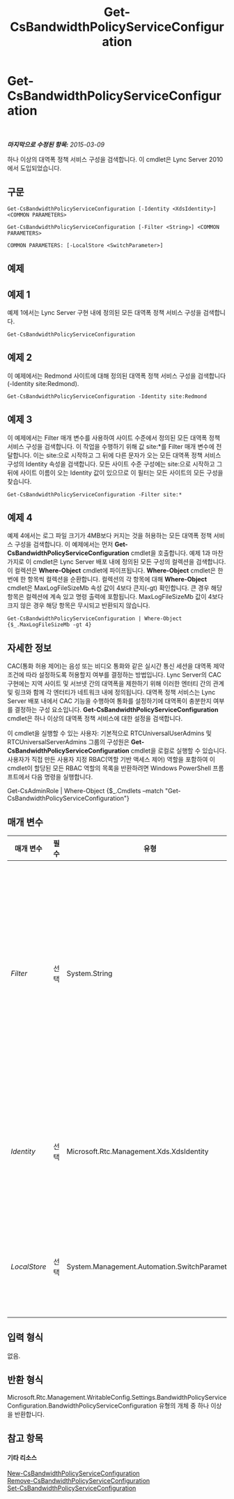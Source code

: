 ﻿---
title: Get-CsBandwidthPolicyServiceConfiguration
TOCTitle: Get-CsBandwidthPolicyServiceConfiguration
ms:assetid: 9cb9cf59-c47e-40f6-9f9e-235b83329a69
ms:mtpsurl: https://technet.microsoft.com/ko-kr/library/Gg412727(v=OCS.15)
ms:contentKeyID: 49304524
ms.date: 08/24/2015
mtps_version: v=OCS.15
ms.translationtype: HT
---

# Get-CsBandwidthPolicyServiceConfiguration

 

_**마지막으로 수정된 항목:** 2015-03-09_

하나 이상의 대역폭 정책 서비스 구성을 검색합니다. 이 cmdlet은 Lync Server 2010에서 도입되었습니다.

## 구문

    Get-CsBandwidthPolicyServiceConfiguration [-Identity <XdsIdentity>] <COMMON PARAMETERS>

    Get-CsBandwidthPolicyServiceConfiguration [-Filter <String>] <COMMON PARAMETERS>

    COMMON PARAMETERS: [-LocalStore <SwitchParameter>]

## 예제

## 예제 1

예제 1에서는 Lync Server 구현 내에 정의된 모든 대역폭 정책 서비스 구성을 검색합니다.

    Get-CsBandwidthPolicyServiceConfiguration

## 예제 2

이 예제에서는 Redmond 사이트에 대해 정의된 대역폭 정책 서비스 구성을 검색합니다(-Identity site:Redmond).

    Get-CsBandwidthPolicyServiceConfiguration -Identity site:Redmond

## 예제 3

이 예제에서는 Filter 매개 변수를 사용하여 사이트 수준에서 정의된 모든 대역폭 정책 서비스 구성을 검색합니다. 이 작업을 수행하기 위해 값 site:\*를 Filter 매개 변수에 전달합니다. 이는 site:으로 시작하고 그 뒤에 다른 문자가 오는 모든 대역폭 정책 서비스 구성의 Identity 속성을 검색합니다. 모든 사이트 수준 구성에는 site:으로 시작하고 그 뒤에 사이트 이름이 오는 Identity 값이 있으므로 이 필터는 모든 사이트의 모든 구성을 찾습니다.

    Get-CsBandwidthPolicyServiceConfiguration -Filter site:*

## 예제 4

예제 4에서는 로그 파일 크기가 4MB보다 커지는 것을 허용하는 모든 대역폭 정책 서비스 구성을 검색합니다. 이 예제에서는 먼저 **Get-CsBandwidthPolicyServiceConfiguration** cmdlet을 호출합니다. 예제 1과 마찬가지로 이 cmdlet은 Lync Server 배포 내에 정의된 모든 구성의 컬렉션을 검색합니다. 이 컬렉션은 **Where-Object** cmdlet에 파이프됩니다. **Where-Object** cmdlet은 한 번에 한 항목씩 컬렉션을 순환합니다. 컬렉션의 각 항목에 대해 **Where-Object** cmdlet은 MaxLogFileSizeMb 속성 값이 4보다 큰지(-gt) 확인합니다. 큰 경우 해당 항목은 컬렉션에 계속 있고 명령 출력에 포함됩니다. MaxLogFileSizeMb 값이 4보다 크지 않은 경우 해당 항목은 무시되고 반환되지 않습니다.

    Get-CsBandwidthPolicyServiceConfiguration | Where-Object {$_.MaxLogFileSizeMb -gt 4}

## 자세한 정보

CAC(통화 허용 제어)는 음성 또는 비디오 통화와 같은 실시간 통신 세션을 대역폭 제약 조건에 따라 설정하도록 허용할지 여부를 결정하는 방법입니다. Lync Server의 CAC 구현에는 지역 사이트 및 서브넷 간의 대역폭을 제한하기 위해 이러한 엔터티 간의 관계 및 링크와 함께 각 엔터티가 네트워크 내에 정의됩니다. 대역폭 정책 서비스는 Lync Server 배포 내에서 CAC 기능을 수행하여 통화를 설정하기에 대역폭이 충분한지 여부를 결정하는 구성 요소입니다. **Get-CsBandwidthPolicyServiceConfiguration** cmdlet은 하나 이상의 대역폭 정책 서비스에 대한 설정을 검색합니다.

이 cmdlet을 실행할 수 있는 사용자: 기본적으로 RTCUniversalUserAdmins 및 RTCUniversalServerAdmins 그룹의 구성원은 **Get-CsBandwidthPolicyServiceConfiguration** cmdlet을 로컬로 실행할 수 있습니다. 사용자가 직접 만든 사용자 지정 RBAC(역할 기반 액세스 제어) 역할을 포함하여 이 cmdlet이 할당된 모든 RBAC 역할의 목록을 반환하려면 Windows PowerShell 프롬프트에서 다음 명령을 실행합니다.

Get-CsAdminRole | Where-Object {$\_.Cmdlets –match "Get-CsBandwidthPolicyServiceConfiguration"}

## 매개 변수


<table>
<colgroup>
<col style="width: 25%" />
<col style="width: 25%" />
<col style="width: 25%" />
<col style="width: 25%" />
</colgroup>
<thead>
<tr class="header">
<th>매개 변수</th>
<th>필수</th>
<th>유형</th>
<th>설명</th>
</tr>
</thead>
<tbody>
<tr class="odd">
<td><p><em>Filter</em></p></td>
<td><p>선택</p></td>
<td><p>System.String</p></td>
<td><p>Identity가 와일드카드 패턴과 일치하는 모든 구성을 찾기 위해 모든 대역폭 정책 서비스 구성의 Identity 속성을 검색하는 데 사용될 하나 이상의 와일드카드 문자가 포함된 문자열입니다. 예를 들어, 필터 값 site:*는 Identity 값이 문자열 site:으로 시작하고 문자 집합으로 끝나는 모든 구성을 검색합니다.</p></td>
</tr>
<tr class="even">
<td><p><em>Identity</em></p></td>
<td><p>선택</p></td>
<td><p>Microsoft.Rtc.Management.Xds.XdsIdentity</p></td>
<td><p>검색할 구성의 고유 식별자입니다. 이 식별자는 범위(전역 구성의 경우) 또는 범위와 이름(site:Redmond와 같은 사이트 수준 구성의 경우)으로 구성됩니다.</p></td>
</tr>
<tr class="odd">
<td><p><em>LocalStore</em></p></td>
<td><p>선택</p></td>
<td><p>System.Management.Automation.SwitchParameter</p></td>
<td><p>중앙 관리 저장소 자체가 아니라 중앙 관리 저장소의 로컬 복제본에서 대역폭 정책 서비스 구성을 검색합니다.</p></td>
</tr>
</tbody>
</table>


## 입력 형식

없음.

## 반환 형식

Microsoft.Rtc.Management.WritableConfig.Settings.BandwidthPolicyServiceConfiguration.BandwidthPolicyServiceConfiguration 유형의 개체 중 하나 이상을 반환합니다.

## 참고 항목

#### 기타 리소스

[New-CsBandwidthPolicyServiceConfiguration](new-csbandwidthpolicyserviceconfiguration.md)  
[Remove-CsBandwidthPolicyServiceConfiguration](remove-csbandwidthpolicyserviceconfiguration.md)  
[Set-CsBandwidthPolicyServiceConfiguration](set-csbandwidthpolicyserviceconfiguration.md)

